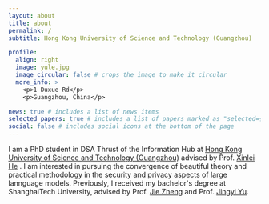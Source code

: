 ```yaml
---
layout: about
title: about
permalink: /
subtitle: Hong Kong University of Science and Technology (Guangzhou)

profile:
  align: right
  image: yule.jpg
  image_circular: false # crops the image to make it circular
  more_info: >
    <p>1 Duxue Rd</p>
    <p>Guangzhou, China</p>

news: true # includes a list of news items
selected_papers: true # includes a list of papers marked as "selected={true}"
social: false # includes social icons at the bottom of the page
---
```


I am a PhD student in DSA Thrust of the Information Hub at [Hong Kong University of Science and Technology (Guangzhou)](https://www.hkust-gz.edu.cn/) advised by Prof. [Xinlei He](https://xinleihe.github.io/) . I am interested in pursuing the convergence of beautiful theory and practical methodology in the security and privacy aspects of large lannguage models. Previously, I received my bachelor's degree at ShanghaiTech University, advised by Prof. [Jie Zheng](https://faculty.sist.shanghaitech.edu.cn/zhengjie/index.htm) and Prof. [Jingyi Yu](http://www.yu-jingyi.com/).

